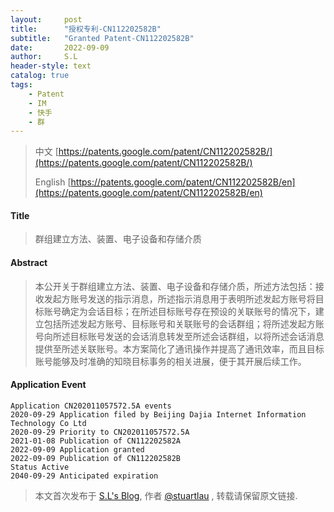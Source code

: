 ```yaml
---
layout:     post
title:      "授权专利-CN112202582B"
subtitle:   "Granted Patent-CN112202582B"
date:       2022-09-09
author:     S.L
header-style: text
catalog: true
tags:
    - Patent
    - IM
    - 快手
    - 群
---
```

> 中文 [https://patents.google.com/patent/CN112202582B/](https://patents.google.com/patent/CN112202582B/)
>
> English [https://patents.google.com/patent/CN112202582B/en](https://patents.google.com/patent/CN112202582B/en)

#### Title
> 群组建立方法、装置、电子设备和存储介质









#### Abstract
> 本公开关于群组建立方法、装置、电子设备和存储介质，所述方法包括：接收发起方账号发送的指示消息，所述指示消息用于表明所述发起方账号将目标账号确定为会话目标；在所述目标账号存在预设的关联账号的情况下，建立包括所述发起方账号、目标账号和关联账号的会话群组；将所述发起方账号向所述目标账号发送的会话消息转发至所述会话群组，以将所述会话消息提供至所述关联账号。本方案简化了通讯操作并提高了通讯效率，而且目标账号能够及时准确的知晓目标事务的相关进展，便于其开展后续工作。









#### Application Event
```
Application CN202011057572.5A events 
2020-09-29 Application filed by Beijing Dajia Internet Information Technology Co Ltd
2020-09-29 Priority to CN202011057572.5A
2021-01-08 Publication of CN112202582A
2022-09-09 Application granted
2022-09-09 Publication of CN112202582B
Status Active
2040-09-29 Anticipated expiration
```
> 本文首次发布于 [S.L's Blog](https://liushuo.me), 作者 [@stuartlau](http://github.com/stuartlau) ,
转载请保留原文链接.
